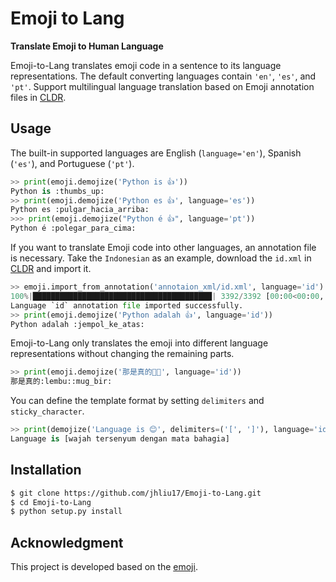 # Emoji to Lang

**Translate Emoji to Human Language**

Emoji-to-Lang translates emoji code in a sentence to its language representations. The default converting languages contain ``'en'``, ``'es'``, and ``'pt'``. Support multilingual language translation based on Emoji annotation files in [CLDR](https://github.com/unicode-org/cldr/tree/release-38/common/annotations).


## Usage

The built-in supported languages are English (``language='en'``), Spanish (``'es'``), and Portuguese (``'pt'``).

```python
>> print(emoji.demojize('Python is 👍'))
Python is :thumbs_up:
>> print(emoji.demojize('Python es 👍', language='es'))
Python es :pulgar_hacia_arriba:
>>> print(emoji.demojize("Python é 👍", language='pt'))
Python é :polegar_para_cima:️
```

If you want to translate Emoji code into other languages, an annotation file is necessary. Take the ``Indonesian`` as
an example, download the ``id.xml`` in [CLDR](https://github.com/unicode-org/cldr/tree/release-38/common/annotations) and
import it.

```python
>> emoji.import_from_annotation('annotaion_xml/id.xml', language='id')
100%|████████████████████████████████████████| 3392/3392 [00:00<00:00, 50062.74it/s]
Language `id` annotation file imported successfully.
>> print(emoji.demojize('Python adalah 👍', language='id'))
Python adalah :jempol_ke_atas:
```

Emoji-to-Lang only translates the emoji into different language representations without changing the remaining parts.

```python
>> print(emoji.demojize('那是真的🐂🍺', language='id'))
那是真的:lembu::mug_bir:
```

You can define the template format by setting `delimiters` and `sticky_character`.

```python
>> print(demojize('Language is 😊', delimiters=('[', ']'), language='id', sticky_character=' '))
Language is [wajah tersenyum dengan mata bahagia]
```

## Installation

```bash
$ git clone https://github.com/jhliu17/Emoji-to-Lang.git
$ cd Emoji-to-Lang
$ python setup.py install
```

## Acknowledgment

This project is developed based on the [emoji](https://github.com/carpedm20/emoji).
